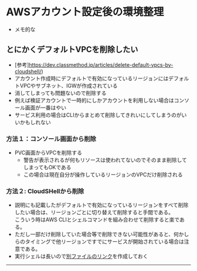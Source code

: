 # AWSアカウント設定後の環境整理
- メモ的な

## とにかくデフォルトVPCを削除したい
- [参考]https://dev.classmethod.jp/articles/delete-default-vpcs-by-cloudshell/)
- アカウント作成時にデフォルトで有効になっているリージョンにはデフォルトVPCやサブネット、IGWが作成されている
- 消してしまっても問題ないので削除する
- 例えば検証アカウントで一時的にしかアカウントを利用しない場合はコンソール画面が一番はやい
- サービス利用の場合はCLIからまとめて削除してきれいにしてしまうのがいいかもしれない

### 方法１：コンソール画面から削除
- PVC画面からVPCを削除する
  - 警告が表示されるが何もリソースは使われてないのでそのまま削除してしまってもOKである
  - この場合は現在自分が操作しているリージョンのVPCだけ削除される

### 方法２: CloudSHellから削除
- 説明にも記載したがデフォルトで有効になっているリージョンをすべて削除したい場合は、リージョンごとに切り替えて削除すると手間である。   
  こういう時はAWS CLIとシェルコマンドを組み合わせて削除すると楽である。
- ただし一部だけ削除していた場合等で削除できない可能性があると、何かしらのタイミングで他リージョンですでにサービスが開始されている場合は注意である。
- 実行シェルは長いので[別ファイルのリンク](https://github.com/YoichiSoma/sites/blob/main/docs/aws/file/delete_vpc.md)を作成しておく

---
